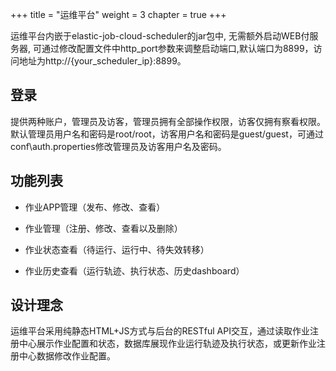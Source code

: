 +++
title = "运维平台"
weight = 3
chapter = true
+++

运维平台内嵌于elastic-job-cloud-scheduler的jar包中, 无需额外启动WEB付服务器, 可通过修改配置文件中http_port参数来调整启动端口,默认端口为8899，访问地址为http://{your_scheduler_ip}:8899。

## 登录

提供两种账户，管理员及访客，管理员拥有全部操作权限，访客仅拥有察看权限。默认管理员用户名和密码是root/root，访客用户名和密码是guest/guest，可通过conf\auth.properties修改管理员及访客用户名及密码。

## 功能列表

* 作业APP管理（发布、修改、查看）

* 作业管理（注册、修改、查看以及删除）

* 作业状态查看（待运行、运行中、待失效转移）

* 作业历史查看（运行轨迹、执行状态、历史dashboard）

## 设计理念

运维平台采用纯静态HTML+JS方式与后台的RESTful API交互，通过读取作业注册中心展示作业配置和状态，数据库展现作业运行轨迹及执行状态，或更新作业注册中心数据修改作业配置。
